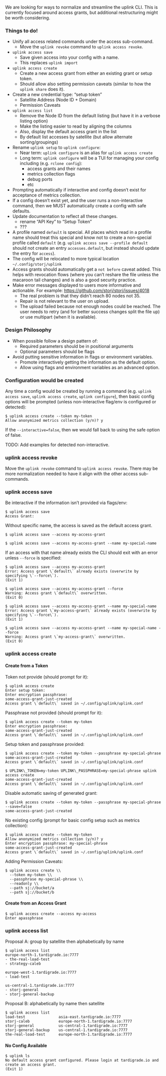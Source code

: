 We are looking for ways to normalize and streamline the uplink CLI. This is currently focused around access grants, but additional restructuring might be worth considering.

### Things to do!

* Unify all access related commands under the access sub-command.
  * Move the `uplink revoke` command to `uplink access revoke`.
* `uplink access save`
  * Save given access into your config with a name.
  * This replaces `uplink import`
* `uplink access create`
  * Create a new access grant from either an existing grant or setup token.
  * Should allow also setting permission caveats (similar to how the `uplink share` does it).
* Create a new credential type: “setup token”
  * Satellite Address (Node ID + Domain)
  * Permission Caveats
* `uplink access list`
  * Remove the Node ID from the default listing (but have it in a verbose listing option)
  * Make the listing easier to read by aligning the columns
  * Also, display the default access grant in the list
  * By default list accesses by satellite (but allow alternate sorting/groupings)
* Rename `uplink setup` to `uplink configure`:
  * Near term: `uplink configure` is an alias for `uplink access create`
  * Long term: `uplink configure` will be a TUI for managing your config including (e.g. `rclone config`):
    * access grants and their names
    * metrics collection flags
    * debug ports
    * etc
* Prompting automatically if interactive and config doesn’t exist for acceptance of metrics collection.
* If a config doesn’t exist yet, and the user runs a non-interactive command, then we MUST automatically create a config with safe defaults.
* Update documentation to reflect all these changes.
  * rename “API Key” to “Setup Token”
  * ???
* A profile named `default` is special. All places which read in a profile name should treat this special and know not to create a non-special profile called `default` (e.g. `uplink access save --profile default` should not create an entry `accesses.default`, but instead should update the entry for `access`).
* The config will be relocated to more typical location `~/.config/storj/uplink`
* Access grants should automatically get a `not before` caveat added. This helps with revocation flows (where you can’t reshare the file unless the macaroon tail changes) and is also a good security practice.
* Make error messages displayed to users more informative and actionable. For
  example: https://github.com/storj/storj/issues/4018
  * The real problem is that they didn't reach 80 nodes not 35.
  * Repair is not relevant to the user on upload.
  * The upload failed because not enough nodes could be reached. The user needs
    to retry (and for better success changes split the file up) or use
    multipart (when it is available).

### Design Philosophy

* When possible follow a design pattern of:
  * Required parameters should be in positional arguments
  * Optional parameters should be flags
* Avoid putting sensitive information in flags or environment variables.
  * Promote interactively getting the information as the default option.
  * Allow using flags and environment variables as an advanced option.

### Configuration would be created

Any time a config would be created by running a command (e.g. `uplink access save`, `uplink access create`, `uplink configure`), then basic config options will be prompted (unless non-interactive flag/env is configured or detected):

```
$ uplink access create --token my-token
Allow anonymized metrics collection (y/n)? y
```

If the `--interactive=false`, then we would fall back to using the safe option of false.

TODO: Add examples for detected non-interactive.

### uplink access revoke

Move the `uplink revoke` command to `uplink access revoke`. There may be more normalization needed to have it align with the other access sub-commands.

### uplink access save

Be interactive if the information isn’t provided via flags/env:

```
$ uplink access save
Access Grant:
```

Without specific name, the access is saved as the default access grant.

```
$ uplink access save --access my-access-grant
```

```
$ uplink access save --access my-access-grant --name my-special-name
```

If an access with that name already exists the CLI should exit with an error unless `--force` is specified:

```
$ uplink access save --access my-access-grant
Error: Access grant \`default\` already exists (overwrite by specifying \`--force\`).
(Exit 1)
```

```
$ uplink access save --access my-access-grant --force
Warning: Access grant \`default\` overwritten.
(Exit 0)
```

```
$ uplink access save --access my-access-grant --name my-special-name
Error: Access grant \`my-access-grant\` already exists (overwrite by specifying \`--force\`).
(Exit 1)
```

```
$ uplink access save --access my-access-grant --name my-special-name --force
Warning: Access grant \`my-access-grant\` overwritten.
(Exit 0)
```

### uplink access create

#### Create from a Token

Token not provide (should prompt for it):

```
$ uplink access create
Enter setup token:
Enter encryption passphrase:
some-access-grant-just-created
Access grant \`default\` saved in ~/.config/uplink/uplink.conf
```

Passphrase not provided (should prompt for it):

```
$ uplink access create --token my-token
Enter encryption passphrase:
some-access-grant-just-created
Access grant \`default\` saved in ~/.config/uplink/uplink.conf
```

Setup token and passphrase provided:

```
$ uplink access create --token my-token --passphrase my-special-phrase
some-access-grant-just-created
Access grant \`default\` saved in ~/.config/uplink/uplink.conf
```

```
$ UPLINK\_TOKEN=my-token UPLINK\_PASSPHRASE=my-special-phrase uplink access create
some-access-grant-just-created
Access grant \`default\` saved in ~/.config/uplink/uplink.conf
```

Disable automatic saving of generated grant:

```
$ uplink access create --token my-token --passphrase my-special-phrase --save=false
some-access-grant-just-created
```

No existing config (prompt for basic config setup such as metrics collection):

```
$ uplink access create --token my-token
Allow anonymized metrics collection (y/n)? y
Enter encryption passphrase: my-special-phrase
some-access-grant-just-created
Access grant \`default\` saved in ~/.config/uplink/uplink.conf
```

Adding Permission Caveats:

```
$ uplink access create \\
  --token my-token \\
  --passphrase my-special-phrase \\
  --readonly \\
  --path sj://bucket/a
  --path sj://bucket/b
```

#### Create from an Access Grant

```
$ uplink access create --access my-access
Enter apassphrase
```


### uplink access list

Proposal A: group by satellite then alphabetically by name

```
$ uplink access list
europe-north-1.tardigrade.io:7777
- the-real-load-test
- strategy-caleb

europe-west-1.tardigrade.io:7777
- load-test

us-central-1.tardigrade.io:7777
- storj-general
- storj-general-backup
```

Proposal B: alphabetically by name then satellite

```
$ uplink access list
load-test               asia-east.tardigrade.io:7777
storj-caleb             europe-north-1.tardigrade.io:7777
storj-general           us-central-1.tardigrade.io:7777
storj-general-backup    us-central-1.tardigrade.io:7777
the-real-load-test      europe-north-1.tardigrade.io:7777
```

#### No Config Available

```
$ uplink ls
No default access grant configured. Please login at tardigrade.io and
create an access grant.
(Exit 1)
```
